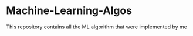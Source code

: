 # Machine-Learning-Algos
This repository contains all the ML algorithm that were implemented by me 
